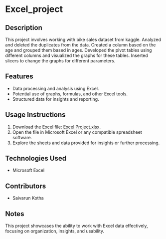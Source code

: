 # Excel_project

## Description 
This project involves working with bike sales dataset from kaggle. Analyzed and deleted the duplicates from the data. Created a column based on the age and grouped them based in ages. Developed the pivot tables using different columns and visualized the graphs for these tables.
Inserted slicers  to change the graphs for different parameters.

## Features
- Data processing and analysis using Excel.
- Potential use of graphs, formulas, and other Excel tools.
- Structured data for insights and reporting.

## Usage Instructions
1. Download the Excel file: [Excel Project.xlsx](Excel%20Project.xlsx).
2. Open the file in Microsoft Excel or any compatible spreadsheet software.
3. Explore the sheets and data provided for insights or further processing.

## Technologies Used
- Microsoft Excel

## Contributors
- Saivarun Kotha

## Notes
This project showcases the ability to work with Excel data effectively, focusing on organization, insights, and usability.

